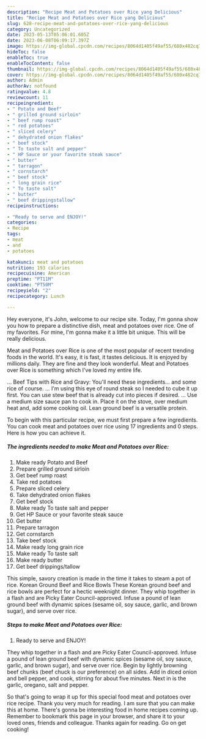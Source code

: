 ```yaml
---
description: "Recipe Meat and Potatoes over Rice yang Delicious"
title: "Recipe Meat and Potatoes over Rice yang Delicious"
slug: 628-recipe-meat-and-potatoes-over-rice-yang-delicious
category: Uncategorized
date: 2023-05-13T05:06:01.605Z
date: 2023-06-08T06:09:17.397Z
image: https://img-global.cpcdn.com/recipes/8064d1405f49af55/680x482cq70/meat-and-potatoes-over-rice-recipe-main-photo.jpg
hideToc: false
enableToc: true
enableTocContent: false
thumbnail: https://img-global.cpcdn.com/recipes/8064d1405f49af55/680x482cq70/meat-and-potatoes-over-rice-recipe-main-photo.jpg
cover: https://img-global.cpcdn.com/recipes/8064d1405f49af55/680x482cq70/meat-and-potatoes-over-rice-recipe-main-photo.jpg
author: Admin
authorAv: notfound
ratingvalue: 4.8
reviewcount: 11
recipeingredient:
- " Potato and Beef"
- " grilled ground sirloin"
- " beef rump roast"
- " red potatoes"
- " sliced celery"
- " dehydrated onion flakes"
- " beef stock"
- " To taste salt and pepper"
- " HP Sauce or your favorite steak sauce"
- " butter"
- " tarragon"
- " cornstarch"
- " beef stock"
- " long grain rice"
- " To taste salt"
- " butter"
- " beef drippingstallow"
recipeinstructions:

- "Ready to serve and ENJOY!"
categories:
- Recipe
tags:
- meat
- and
- potatoes

katakunci: meat and potatoes 
nutrition: 193 calories
recipecuisine: American
preptime: "PT11M"
cooktime: "PT50M"
recipeyield: "2"
recipecategory: Lunch

---
```



Hey everyone, it's John, welcome to our recipe site. Today, I'm gonna show you how to prepare a distinctive dish, meat and potatoes over rice. One of my favorites. For mine, I'm gonna make it a little bit unique. This will be really delicious.

Meat and Potatoes over Rice is one of the most popular of recent trending foods in the world. It's easy, it is fast, it tastes delicious. It is enjoyed by millions daily. They are fine and they look wonderful. Meat and Potatoes over Rice is something which I've loved my entire life.

… Beef Tips with Rice and Gravy: You&#39;ll need these ingredients… and some rice of course. … I&#39;m using this eye of round steak so I needed to cube it up first. You can use stew beef that is already cut into pieces if desired. … Use a medium size sauce pan to cook in. Place it on the stove, over medium heat and, add some cooking oil. Lean ground beef is a versatile protein.


To begin with this particular recipe, we must first prepare a few ingredients. You can cook meat and potatoes over rice using 17 ingredients and 0 steps. Here is how you can achieve it.

<!--inarticleads1-->

##### The ingredients needed to make Meat and Potatoes over Rice:

1. Make ready  Potato and Beef
1. Prepare  grilled ground sirloin
1. Get  beef rump roast
1. Take  red potatoes
1. Prepare  sliced celery
1. Take  dehydrated onion flakes
1. Get  beef stock
1. Make ready  To taste salt and pepper
1. Get  HP Sauce or your favorite steak sauce
1. Get  butter
1. Prepare  tarragon
1. Get  cornstarch
1. Take  beef stock
1. Make ready  long grain rice
1. Make ready  To taste salt
1. Make ready  butter
1. Get  beef drippings/tallow


This simple, savory creation is made in the time it takes to steam a pot of rice. Korean Ground Beef and Rice Bowls These Korean ground beef and rice bowls are perfect for a hectic weeknight dinner. They whip together in a flash and are Picky Eater Council-approved. Infuse a pound of lean ground beef with dynamic spices (sesame oil, soy sauce, garlic, and brown sugar), and serve over rice. 

<!--inarticleads2-->

##### Steps to make Meat and Potatoes over Rice:


1. Ready to serve and ENJOY!

They whip together in a flash and are Picky Eater Council-approved. Infuse a pound of lean ground beef with dynamic spices (sesame oil, soy sauce, garlic, and brown sugar), and serve over rice. Begin by lightly browning beef chunks (beef chuck is our preference) on all sides. Add in diced onion and bell pepper, and cook, stirring for about five minutes. Next in is the garlic, oregano, salt and pepper. 

So that's going to wrap it up for this special food meat and potatoes over rice recipe. Thank you very much for reading. I am sure that you can make this at home. There's gonna be interesting food in home recipes coming up. Remember to bookmark this page in your browser, and share it to your loved ones, friends and colleague. Thanks again for reading. Go on get cooking!
